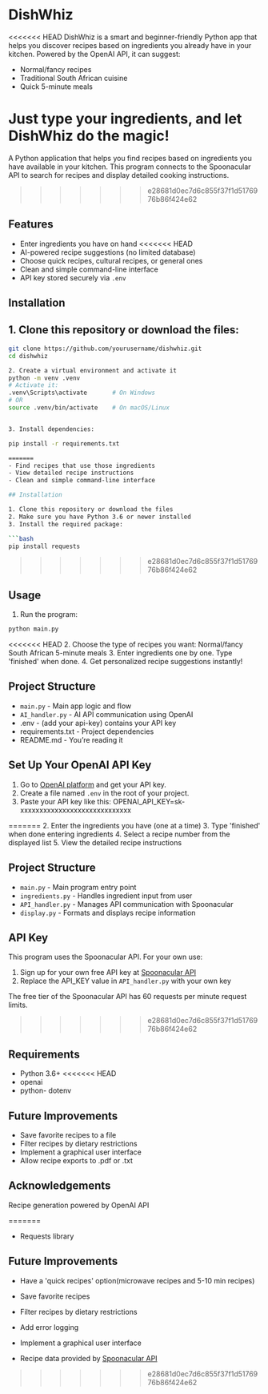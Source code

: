 # DishWhiz

<<<<<<< HEAD
DishWhiz is a smart and beginner-friendly Python app that helps you discover recipes based on ingredients you already have in your kitchen. Powered by the OpenAI API, it can suggest:

- Normal/fancy recipes  
- Traditional South African cuisine  
- Quick 5-minute meals

Just type your ingredients, and let DishWhiz do the magic!
=======
A Python application that helps you find recipes based on ingredients you have available in your kitchen. This program connects to the Spoonacular API to search for recipes and display detailed cooking instructions.
>>>>>>> e28681d0ec7d6c855f37f1d5176976b86f424e62

## Features

- Enter ingredients you have on hand
<<<<<<< HEAD
- AI-powered recipe suggestions (no limited database)
- Choose quick recipes, cultural recipes, or general ones
- Clean and simple command-line interface
- API key stored securely via `.env`

## Installation

## 1. Clone this repository or download the files:
```bash
git clone https://github.com/yourusername/dishwhiz.git
cd dishwhiz

2. Create a virtual environment and activate it
python -m venv .venv
# Activate it:
.venv\Scripts\activate       # On Windows
# OR
source .venv/bin/activate    # On macOS/Linux


3. Install dependencies:

pip install -r requirements.txt

=======
- Find recipes that use those ingredients
- View detailed recipe instructions
- Clean and simple command-line interface

## Installation

1. Clone this repository or download the files
2. Make sure you have Python 3.6 or newer installed
3. Install the required package:

```bash
pip install requests
```
>>>>>>> e28681d0ec7d6c855f37f1d5176976b86f424e62

## Usage

1. Run the program:

```bash
python main.py
```

<<<<<<< HEAD
2. Choose the type of recipes you want:
    Normal/fancy
    South African
    5-minute meals
3. Enter ingredients one by one. Type 'finished' when done.
4. Get personalized recipe suggestions instantly!



## Project Structure

- `main.py` - Main app logic and flow
- `AI_handler.py` - AI API communication using OpenAI
- .env           - (add your api-key) contains your API key
- requirements.txt   -  Project dependencies
- README.md          -  You’re reading it

## Set Up Your OpenAI API Key

1. Go to [OpenAI platform](https://platform.openai.com/account/api-keys) and get your API key.
2. Create a file named `.env` in the root of your project.
3. Paste your API key like this:
   OPENAI_API_KEY=sk-xxxxxxxxxxxxxxxxxxxxxxxxxxxxx

=======
2. Enter the ingredients you have (one at a time)
3. Type 'finished' when done entering ingredients
4. Select a recipe number from the displayed list
5. View the detailed recipe instructions

## Project Structure

- `main.py` - Main program entry point
- `ingredients.py` - Handles ingredient input from user
- `API_handler.py` - Manages API communication with Spoonacular
- `display.py` - Formats and displays recipe information

## API Key

This program uses the Spoonacular API.
For your own use:

1. Sign up for your own free API key at [Spoonacular API](https://spoonacular.com/food-api)
2. Replace the API_KEY value in `API_handler.py` with your own key

The free tier of the Spoonacular API has 60 requests per minute request limits.
>>>>>>> e28681d0ec7d6c855f37f1d5176976b86f424e62

## Requirements

- Python 3.6+
<<<<<<< HEAD
- openai
- python- dotenv

## Future Improvements

- Save favorite recipes to a file
- Filter recipes by dietary restrictions
- Implement a graphical user interface
- Allow recipe exports to .pdf or .txt

## Acknowledgements

Recipe generation powered by OpenAI API

=======
- Requests library

## Future Improvements

- Have a 'quick recipes' option(microwave recipes and 5-10 min recipes)
- Save favorite recipes
- Filter recipes by dietary restrictions
- Add error logging
- Implement a graphical user interface

- Recipe data provided by [Spoonacular API](https://spoonacular.com/food-api)
>>>>>>> e28681d0ec7d6c855f37f1d5176976b86f424e62
